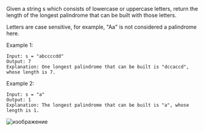 Given a string s which consists of lowercase or uppercase letters, return the length of the longest palindrome that can be built with those letters.

Letters are case sensitive, for example, "Aa" is not considered a palindrome here.

 

Example 1:

    Input: s = "abccccdd"
    Output: 7
    Explanation: One longest palindrome that can be built is "dccaccd", whose length is 7.

Example 2:

    Input: s = "a"
    Output: 1
    Explanation: The longest palindrome that can be built is "a", whose length is 1.

![изображение](https://user-images.githubusercontent.com/51196431/222494437-6adcae52-1725-4cc6-ab7e-58005c525bd2.png)

